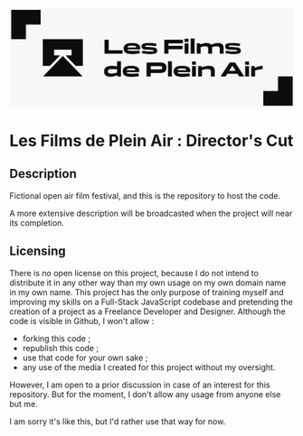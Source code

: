 ![Les films de plein air logo](./assets/images/large-logo.png)
# Les Films de Plein Air : Director's Cut
## Description
Fictional open air film festival, and this is the repository to host the code.

A more extensive description will be broadcasted when the project will near its completion.

## Licensing
There is no open license on this project, because I do not intend to distribute it in any other way than my own usage on my own domain name in my own name. This project has the only purpose of training myself and improving my skills on a Full-Stack JavaScript codebase and pretending the creation of a project as a Freelance Developer and Designer. Although the code is visible in Github, I won't allow :
- forking this code ;
- republish this code ;
- use that code for your own sake ;
- any use of the media I created for this project without my oversight.

However, I am open to a prior discussion in case of an interest for this repository. But for the moment, I don't allow any usage from anyone else but me.

I am sorry it's like this, but I'd rather use that way for now.
